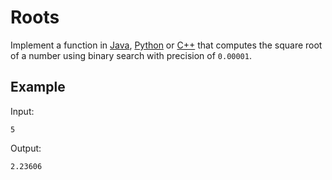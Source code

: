 # Roots

Implement a function in [Java](Roots.java), [Python](roots.py) or [C++](roots.cpp)
that computes the square root of a number using binary search with precision of `0.00001`.

## Example

Input:
```
5
```

Output:
```
2.23606
```

